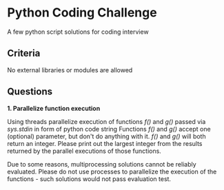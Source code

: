 # Python Coding Challenge
A few python script solutions for coding interview

## Criteria

No external libraries or modules are allowed

## Questions

**1. Parallelize function execution**

Using threads parallelize execution of functions *f()* and *g()* passed via *sys.stdin* in form of python code string
Functions *f()* and *g()* accept one (optional) parameter, but don't do anything with it.
*f()* and *g()* will both return an integer. Please print out the largest integer from the results returned by the parallel executions of those functions.

Due to some reasons, multiprocessing solutions cannot be reliably evaluated.
Please do not use processes to parallelize the execution of the functions - such solutions would not pass evaluation test.





